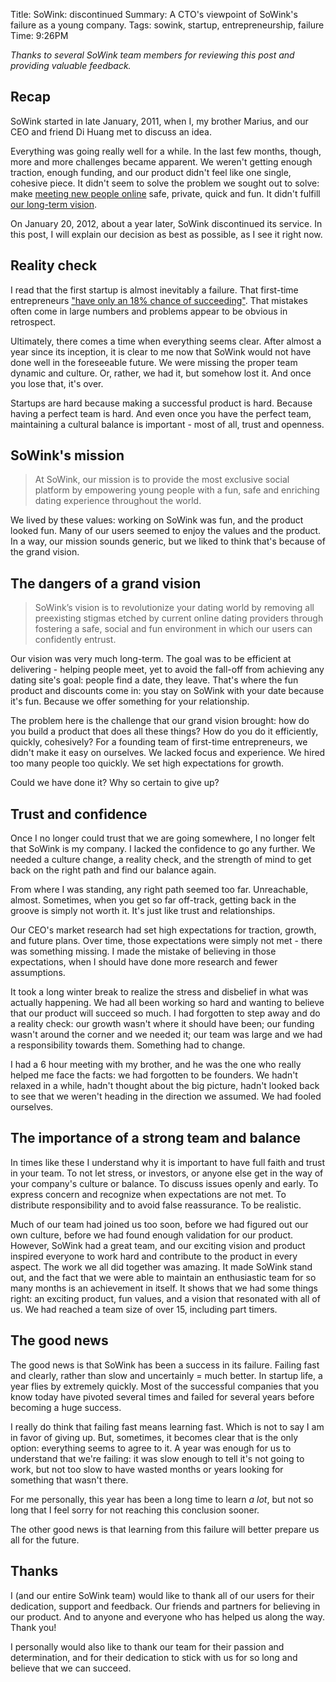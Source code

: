 Title: SoWink: discontinued
Summary: A CTO's viewpoint of SoWink's failure as a young company.
Tags: sowink, startup, entrepreneurship, failure
Time: 9:26PM

_Thanks to several SoWink team members for reviewing this post and providing valuable feedback._

## Recap

SoWink started in late January, 2011, when I, my brother Marius, and our CEO and friend Di Huang met to discuss an idea.

Everything was going really well for a while. In the last few months, though, more and more challenges became apparent. We weren't getting enough traction, enough funding, and our product didn't feel like one single, cohesive piece. It didn't seem to solve the problem we sought out to solve: make [meeting new people online](#sowinks-mission) safe, private, quick and fun. It didn't fulfill [our long-term vision](#sowinks-vision-and-the-challenge-it-brought).

On January 20, 2012, about a year later, SoWink discontinued its service. In this post, I will explain our decision as best as possible, as I see it right now.

## Reality check

I read that the first startup is almost inevitably a failure. That first-time entrepreneurs ["have only an 18% chance of succeeding"](http://www.businessinsider.com/why-some-startups-succeed-and-others-fail-10-fascinating-harvard-findings-2012-1?op=1). That mistakes often come in large numbers and problems appear to be obvious in retrospect.

Ultimately, there comes a time when everything seems clear. After almost a year since its inception, it is clear to me now that SoWink would not have done well in the foreseeable future. We were missing the proper team dynamic and culture. Or, rather, we had it, but somehow lost it. And once you lose that, it's over.

Startups are hard because making a successful product is hard. Because having a perfect team is hard. And even once you have the perfect team, maintaining a cultural balance is important - most of all, trust and openness.

## SoWink's mission

> At SoWink, our mission is to provide the most exclusive social platform by empowering young people with a fun, safe and enriching dating experience throughout the world.

We lived by these values: working on SoWink was fun, and the product looked fun. Many of our users seemed to enjoy the values and the product. In a way, our mission sounds generic, but we liked to think that's because of the grand vision.

## The dangers of a grand vision

> SoWink’s vision is to revolutionize your dating world by removing all preexisting stigmas etched by current online dating providers through fostering a safe, social and fun environment in which our users can confidently entrust.

Our vision was very much long-term. The goal was to be efficient at delivering - helping people meet, yet to avoid the fall-off from achieving any dating site's goal: people find a date, they leave. That's where the fun product and discounts come in: you stay on SoWink with your date because it's fun. Because we offer something for your relationship.

The problem here is the challenge that our grand vision brought: how do you build a product that does all these things? How do you do it efficiently, quickly, cohesively? For a founding team of first-time entrepreneurs, we didn't make it easy on ourselves. We lacked focus and experience. We hired too many people too quickly. We set high expectations for growth.

Could we have done it? Why so certain to give up?

## Trust and confidence

Once I no longer could trust that we are going somewhere, I no longer felt that SoWink is my company. I lacked the confidence to go any further. We needed a culture change, a reality check, and the strength of mind to get back on the right path and find our balance again.

From where I was standing, any right path seemed too far. Unreachable, almost. Sometimes, when you get so far off-track, getting back in the groove is simply not worth it. It's just like trust and relationships.

Our CEO's market research had set high expectations for traction, growth, and future plans. Over time, those expectations were simply not met - there was something missing. I made the mistake of believing in those expectations, when I should have done more research and fewer assumptions.

It took a long winter break to realize the stress and disbelief in what was actually happening. We had all been working so hard and wanting to believe that our product will succeed so much. I had forgotten to step away and do a reality check: our growth wasn't where it should have been; our funding wasn't around the corner and we needed it; our team was large and we had a responsibility towards them. Something had to change.

I had a 6 hour meeting with my brother, and he was the one who really helped me face the facts: we had forgotten to be founders. We hadn't relaxed in a while, hadn't thought about the big picture, hadn't looked back to see that we weren't heading in the direction we assumed. We had fooled ourselves.

## The importance of a strong team and balance

In times like these I understand why it is important to have full faith and trust in your team. To not let stress, or investors, or anyone else get in the way of your company's culture or balance. To discuss issues openly and early. To express concern and recognize when expectations are not met. To distribute responsibility and to avoid false reassurance. To be realistic.

Much of our team had joined us too soon, before we had figured out our own culture, before we had found enough validation for our product. However, SoWink had a great team, and our exciting vision and product inspired everyone to work hard and contribute to the product in every aspect. The work we all did together was amazing. It made SoWink stand out, and the fact that we were able to maintain an enthusiastic team for so many months is an achievement in itself. It shows that we had some things right: an exciting product, fun values, and a vision that resonated with all of us. We had reached a team size of over 15, including part timers.

## The good news

The good news is that SoWink has been a success in its failure. Failing fast and clearly, rather than slow and uncertainly = much better. In startup life, a year flies by extremely quickly. Most of the successful companies that you know today have pivoted several times and failed for several years before becoming a huge success.

I really do think that failing fast means learning fast. Which is not to say I am in favor of giving up. But, sometimes, it becomes clear that is the only option: everything seems to agree to it. A year was enough for us to understand that we're failing: it was slow enough to tell it's not going to work, but not too slow to have wasted months or years looking for something that wasn't there.

For me personally, this year has been a long time to learn _a lot_, but not so long that I feel sorry for not reaching this conclusion sooner.

The other good news is that learning from this failure will better prepare us all for the future.

## Thanks

I (and our entire SoWink team) would like to thank all of our users for their dedication, support and feedback. Our friends and partners for believing in our product. And to anyone and everyone who has helped us along the way. Thank you!

I personally would also like to thank our team for their passion and determination, and for their dedication to stick with us for so long and believe that we can succeed.
